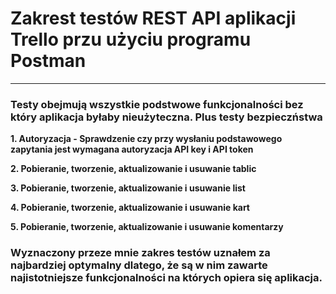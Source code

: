 # **Zakrest testów REST API aplikacji Trello przu użyciu programu Postman**
---
### **Testy obejmują wszystkie podstwowe funkcjonalności bez który aplikacja byłaby nieużyteczna. Plus testy bezpieczństwa**

**1. Autoryzacja - Sprawdzenie czy przy wysłaniu podstawowego zapytania jest wymagana autoryzacja API key i API token**

**2. Pobieranie, tworzenie, aktualizowanie i usuwanie tablic**

**3. Pobieranie, tworzenie, aktualizowanie i usuwanie list**

**4. Pobieranie, tworzenie, aktualizowanie i usuwanie kart**

**5. Pobieranie, tworzenie, aktualizowanie i usuwanie komentarzy**

### Wyznaczony przeze mnie zakres testów uznałem za najbardziej optymalny dlatego, że są w nim zawarte najistotniejsze funkcjonalności na których opiera się aplikacja.

